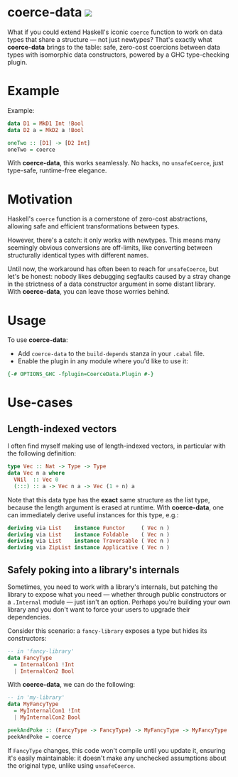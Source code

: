 # coerce-data <a href="https://hackage.haskell.org/package/coerce-data" alt="Hackage"><img src="https://img.shields.io/hackage/v/coerce-data.svg" /></a>

What if you could extend Haskell's iconic `coerce` function to work on data
types that share a structure — not just newtypes? That's exactly what
**coerce-data** brings to the table: safe, zero-cost coercions between
data types with isomorphic data constructors, powered by a GHC type-checking
plugin.

# Example

Example:

```hs
data D1 = MkD1 Int !Bool
data D2 a = MkD2 a !Bool

oneTwo :: [D1] -> [D2 Int]
oneTwo = coerce
```

With **coerce-data**, this works seamlessly. No hacks, no `unsafeCoerce`, just
type-safe, runtime-free elegance.

# Motivation

Haskell's `coerce` function is a cornerstone of zero-cost abstractions,
allowing safe and efficient transformations between types.

However, there's a catch: it only works with newtypes. This means many seemingly
obvious conversions are off-limits, like converting between structurally
identical types with different names.

Until now, the workaround has often been to reach for `unsafeCoerce`, but let's
be honest: nobody likes debugging segfaults caused by a stray change in the
strictness of a data constructor argument in some distant library.  
With **coerce-data**, you can leave those worries behind.

# Usage

To use **coerce-data**:

  - Add `coerce-data` to the `build-depends` stanza in your `.cabal` file.
  - Enable the plugin in any module where you'd like to use it:

```hs
{-# OPTIONS_GHC -fplugin=CoerceData.Plugin #-}
```

# Use-cases

## Length-indexed vectors

I often find myself making use of length-indexed vectors, in particular
with the following definition:

```hs
type Vec :: Nat -> Type -> Type
data Vec n a where
  VNil  :: Vec 0
  (:::) :: a -> Vec n a -> Vec (1 + n) a
```

Note that this data type has the **exact** same structure as the list type,
because the length argument is erased at runtime. With **coerce-data**, one can
immediately derive useful instances for this type, e.g.:

```hs
deriving via List    instance Functor     ( Vec n )
deriving via List    instance Foldable    ( Vec n )
deriving via List    instance Traversable ( Vec n )
deriving via ZipList instance Applicative ( Vec n )
```

## Safely poking into a library's internals

Sometimes, you need to work with a library's internals, but patching the library
to expose what you need — whether through public constructors or a `.Internal`
module — just isn't an option. Perhaps you're building your own library
and you don't want to force your users to upgrade their dependencies.

Consider this scenario: a `fancy-library` exposes a type but hides its
constructors:

```hs
-- in 'fancy-library'
data FancyType
  = InternalCon1 !Int
  | InternalCon2 Bool
```

With **coerce-data**, we can do the following:

```hs
-- in 'my-library'
data MyFancyType
  = MyInternalCon1 !Int
  | MyInternalCon2 Bool

peekAndPoke :: (FancyType -> FancyType) -> MyFancyType -> MyFancyType
peekAndPoke = coerce
```

If `FancyType` changes, this code won't compile until you update it,
ensuring it's easily maintainable: it doesn't make any unchecked assumptions
about the original type, unlike using `unsafeCoerce`.
